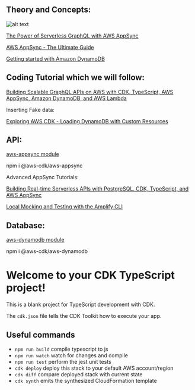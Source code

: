 ## Theory and Concepts:

![alt text](https://github.com/panacloud-modern-global-apps/full-stack-serverless-cdk/blob/main/step04_appsync_lambda_dynamodb/img/dynamodb_appsync.png)


[The Power of Serverless GraphQL with AWS AppSync](https://serverless.pub/the-power-of-serverless-graphql-with-appsync/)

[AWS AppSync - The Ultimate Guide](https://www.serverless.com/aws-appsync)

[Getting started with Amazon DynamoDB](https://aws.amazon.com/blogs/database/getting-started-with-amazon-dynamodb/)


## Coding Tutorial which we will follow:

[Building Scalable GraphQL APIs on AWS with CDK, TypeScript, AWS AppSync, Amazon DynamoDB, and AWS Lambda](https://aws.amazon.com/blogs/mobile/building-scalable-graphql-apis-on-aws-with-cdk-and-aws-appsync/)

Inserting Fake data:

[Exploring AWS CDK - Loading DynamoDB with Custom Resources](https://dev.to/elthrasher/exploring-aws-cdk-loading-dynamodb-with-custom-resources-jlf)

## API:

[aws-appsync module](https://docs.aws.amazon.com/cdk/api/latest/docs/aws-appsync-readme.html)


npm i @aws-cdk/aws-appsync



Advanced AppSync Tutorials:

[Building Real-time Serverless APIs with PostgreSQL, CDK, TypeScript, and AWS AppSync](https://aws.amazon.com/blogs/mobile/building-real-time-serverless-apis-with-postgres-cdk-typescript-and-aws-appsync/)

[Local Mocking and Testing with the Amplify CLI](https://aws.amazon.com/blogs/aws/new-local-mocking-and-testing-with-the-amplify-cli/)


## Database:

[aws-dynamodb module](https://docs.aws.amazon.com/cdk/api/latest/docs/aws-dynamodb-readme.html)

npm i @aws-cdk/aws-dynamodb


# Welcome to your CDK TypeScript project!

This is a blank project for TypeScript development with CDK.

The `cdk.json` file tells the CDK Toolkit how to execute your app.

## Useful commands

 * `npm run build`   compile typescript to js
 * `npm run watch`   watch for changes and compile
 * `npm run test`    perform the jest unit tests
 * `cdk deploy`      deploy this stack to your default AWS account/region
 * `cdk diff`        compare deployed stack with current state
 * `cdk synth`       emits the synthesized CloudFormation template
